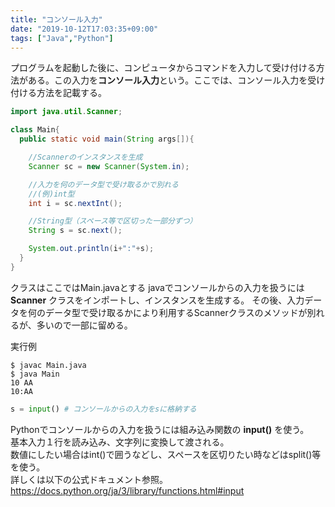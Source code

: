 ```yaml
---
title: "コンソール入力"
date: "2019-10-12T17:03:35+09:00"
tags: ["Java","Python"]
---
```


プログラムを起動した後に、コンピュータからコマンドを入力して受け付ける方法がある。この入力を**コンソール入力**という。ここでは、コンソール入力を受け付ける方法を記載する。

<div class="note_content_by_programming_language" id="note_content_Java">

```java
import java.util.Scanner;

class Main{
  public static void main(String args[]){

    //Scannerのインスタンスを生成
    Scanner sc = new Scanner(System.in);

    //入力を何のデータ型で受け取るかで別れる
    //(例)int型
    int i = sc.nextInt();

    //String型（スペース等で区切った一部分ずつ）
    String s = sc.next();

    System.out.println(i+":"+s);
  }
}
```

クラスはここではMain.javaとする
javaでコンソールからの入力を扱うには **Scanner** クラスをインポートし、インスタンスを生成する。
その後、入力データを何のデータ型で受け取るかにより利用するScannerクラスのメソッドが別れるが、多いので一部に留める。

実行例

```
$ javac Main.java 
$ java Main
10 AA
10:AA
```

</div>
<div class="note_content_by_programming_language" id="note_content_Python">

```python
s = input() # コンソールからの入力をsに格納する
```

Pythonでコンソールからの入力を扱うには組み込み関数の **input()** を使う。<br>
基本入力１行を読み込み、文字列に変換して渡される。<br>
数値にしたい場合はint()で囲うなどし、スペースを区切りたい時などはsplit()等を使う。<br>
詳しくは以下の公式ドキュメント参照。<br>
https://docs.python.org/ja/3/library/functions.html#input

</div>